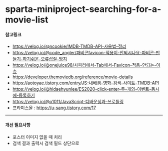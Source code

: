 # sparta-miniproject-searching-for-a-movie-list

#### 참고링크

- https://velog.io/@ncookie/IMDB-TMDB-API-사용법-정리
- https://velog.io/@code_angler/파비콘favicon-적용이-안되시나요-파비콘-만들기-하기쉬운-오류삽질-방지
- https://velog.io/@onejuice98/사파리에서-Tab에서-Favicon-적용-안되는-이슈
- https://developer.themoviedb.org/reference/movie-details
- https://aotoyae.tistory.com/entry/JS-내배캠-영화-검색-사이트-TMDB-API
- https://velog.io/@hidaehyunlee/ES2020-click-enter-두-개의-이벤트-동시에-등록하기
- https://velog.io/@o1011/JavaScript-디바운싱과-쓰로틀링
- 프라미스올 : https://u-sang.tistory.com/17

---

#### 개선 필요사항

- 포스터 이미지 없을 때 처리
- 검색 결과 출력시 검색 필드 상단으로
